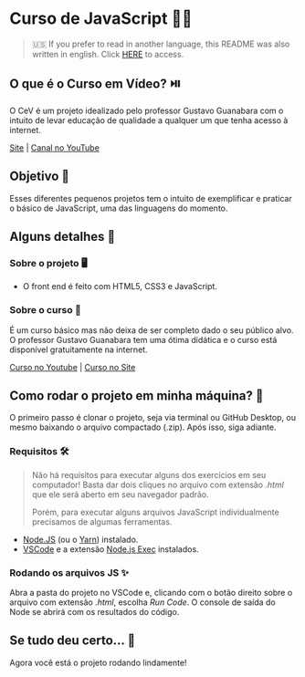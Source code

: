 # Curso de JavaScript :man_technologist:

> :us: If you prefer to read in another language, this README was also written in english. Click [HERE](/README.md) to access.

## O que é o Curso em Vídeo? ​:play_or_pause_button:​

O CeV é um projeto idealizado pelo professor Gustavo Guanabara com o intuito de levar educação de qualidade a qualquer um que tenha acesso à internet.

[Site](https://www.cursoemvideo.com/) | [Canal no YouTube](https://www.youtube.com/user/cursosemvideo)

## Objetivo :dart:

Esses diferentes pequenos projetos tem o intuito de exemplificar e praticar o básico de JavaScript, uma das linguagens do momento.

## Alguns detalhes :scroll:

### Sobre o projeto :desktop_computer:

* O front end é feito com HTML5, CSS3 e JavaScript.

### Sobre o curso :book:

É um curso básico mas não deixa de ser completo dado o seu público alvo. O professor Gustavo Guanabara tem uma ótima didática e o curso está disponível gratuitamente na internet.

[Curso no Youtube](https://www.youtube.com/playlist?list=PLHz_AreHm4dlsK3Nr9GVvXCbpQyHQl1o1) | [Curso no Site](https://www.cursoemvideo.com/course/javascript/)

## Como rodar o projeto em minha máquina? :thinking:

O primeiro passo é clonar o projeto, seja via terminal ou GitHub Desktop, ou mesmo baixando o arquivo compactado (.zip). Após isso, siga  adiante.

### Requisitos :hammer_and_wrench:

> Não há requisitos para executar alguns dos exercícios em seu computador! Basta dar dois cliques no arquivo com extensão *.html* que ele será aberto em seu navegador padrão.
>
> Porém, para executar alguns arquivos JavaScript individualmente precisamos de algumas ferramentas.

* [Node.JS](https://nodejs.org/) (ou o [Yarn](https://yarnpkg.com/))  instalado.
* [VSCode](https://code.visualstudio.com/) e a extensão [Node.js Exec](https://marketplace.visualstudio.com/items?itemName=miramac.vscode-exec-node) instalados.

### Rodando os arquivos JS :sparkles:

Abra a pasta do projeto no VSCode e, clicando com o botão direito sobre o arquivo com extensão *.html*, escolha *Run Code*. O console de saída do Node se abrirá com os resultados do código.

## Se tudo deu certo... :tada:

Agora você está o projeto rodando lindamente!
